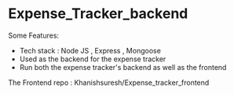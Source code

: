 # Expense_Tracker_backend

Some Features:

-  Tech stack : Node JS , Express , Mongoose
-  Used as the backend for the expense tracker
-  Run both the expense tracker's backend as well as the frontend


The Frontend repo : 
  Khanishsuresh/Expense_tracker_frontend
  
